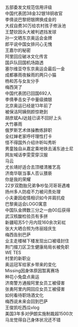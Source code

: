 五部委发文规范信用评级  
中国代表团38金32银18铜收官  
李倩说巴黎把银牌换成金的  
大叔自费30万给农村孩子修泳池  
王楚钦因头大被判遮挡发球  
孙一文晒东京奥运会金牌  
郎平说中国女排问心无愧  
王嘉尔的秘密  
阿里回应破冰文化传言  
国乒队回国机场路透  
塞尔维亚夺东京奥运会最后一金  
成都暴雨夜躲雨的两只小猫  
杨和苏与女友分手  
梅西哭了  
中国代表团已回国692人  
李倩拳击女子中量级摘银  
北京奥运已经是13年前了  
被保洁阿姨侧颜惊艳到  
胡彦斌AJ达娃已读不回好上头  
大竹暴雨  
俄罗斯艺术体操教练辞职  
全红婵老家呼吁理性打卡  
怪不得国外介绍许昕叫秀昕  
男童独自从嘉定乘地铁去浦东迪士尼  
网友喊话李雯雯穿汉服  
马云  
尤长靖好适合去顶楼清雅艺高  
济南华联当事人否认猥亵  
你是我的荣耀  
22岁双胞胎兄弟争吵坠河哥哥遇难  
扬州多人防疫不力被问责处理  
小夫妻因疫情相识如今并肩抗疫  
巴黎奥运会LOGO寓意  
中国队金牌数三分之一由00后获得  
武汉核酸检验员有多拼  
新疆昭苏5个月内现160余次彩虹  
张大大晒合照为佟丽娅庆生  
梅西告别巴萨  
业主走楼梯下楼发现出口被墙封住  
荆门掇刀区卫生健康局局长被免职  
WE TES  
村里的新职业  
奥运冠军给家乡带来的变化  
Missing因身体原因暂离赛场  
种花小兔盘点奥运  
济南警方通报阿里女员工被侵害  
张勇阿里内网回应女员工被侵害  
如何看待职场酒文化  
梅西说未来会回到巴萨  
王俊凯吃西瓜vlog  
美国3年多对伊朗实施制裁超1500次  
马龙觉得自己身体状况还不错  
